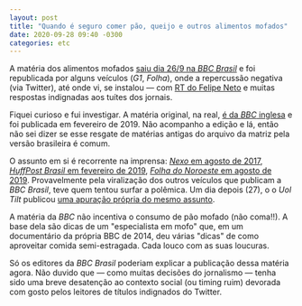 ```yaml
---
layout: post
title: "Quando é seguro comer pão, queijo e outros alimentos mofados"
date: 2020-09-28 09:40 -0300
categories: etc
---
```

A matéria dos alimentos mofados [saiu dia 26/9 na _BBC Brasil_](https://www.bbc.com/portuguese/geral-54223232) e foi republicada por alguns veículos (_G1_, _Folha_), onde a repercussão negativa (via Twitter), até onde vi, se instalou — com [RT do Felipe Neto](https://twitter.com/felipeneto/status/1310064687372013568) e muitas respostas indignadas aos tuítes dos jornais.

Fiquei curioso e fui investigar. A matéria original, na real, [é da _BBC_ inglesa](https://www.bbc.co.uk/news/uk-47227477) e foi publicada em fevereiro de 2019. Não acompanho a edição e lá, então não sei dizer se esse resgate de matérias antigas do arquivo da matriz pela versão brasileira é comum.

O assunto em si é recorrente na imprensa: [_Nexo_ em agosto de 2017](https://www.nexojornal.com.br/expresso/2017/08/07/Tudo-bem-retirar-a-parte-mofada-do-alimento-e-comer-o-resto), [_HuffPost Brasil_ em fevereiro de 2019](https://www.huffpostbrasil.com/entry/alimentos-com-mofo_br_5c6d4175e4b0e37a1ed34d04), [_Folha do Noroeste_ em agosto de 2019](https://www.folhadonoroeste.com.br/noticias/e-perigoso-comer-alimentos-mofados/). Provavelmente pela viralização dos outros veículos que publicam a _BBC Brasil_, teve quem tentou surfar a polêmica. Um dia depois (27), o o _Uol Tilt_ publicou [uma apuração própria do mesmo assunto](https://www.uol.com.br/tilt/noticias/redacao/2020/09/27/e-perigoso-para-a-saude-comer-alimentos-mofados-veja-o-que-a-ciencia-diz.htm).

A matéria da _BBC_ não incentiva o consumo de pão mofado (não coma!!). A base dela são dicas de um "especialista em mofo" que, em um documentário da própria BBC de 2014, deu várias "dicas" de como aproveitar comida semi-estragada. Cada louco com as suas loucuras.

Só os editores da _BBC Brasil_ poderiam explicar a publicação dessa matéria agora. Não duvido que — como muitas decisões do jornalismo — tenha sido uma breve desatenção ao contexto social (ou timing ruim) devorada com gosto pelos leitores de títulos indignados do Twitter.
